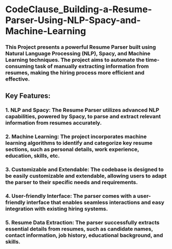 # CodeClause_Building-a-Resume-Parser-Using-NLP-Spacy-and-Machine-Learning

### This Project presents a powerful Resume Parser built using Natural Language Processing (NLP), Spacy, and Machine Learning techniques. The project aims to automate the time-consuming task of manually extracting information from resumes, making the hiring process more efficient and effective.

## Key Features:

### 1. NLP and Spacy: The Resume Parser utilizes advanced NLP capabilities, powered by Spacy, to parse and extract relevant information from resumes accurately.

### 2. Machine Learning: The project incorporates machine learning algorithms to identify and categorize key resume sections, such as personal details, work experience, education, skills, etc.

### 3. Customizable and Extendable: The codebase is designed to be easily customizable and extendable, allowing users to adapt the parser to their specific needs and requirements.

### 4. User-friendly Interface: The parser comes with a user-friendly interface that enables seamless interactions and easy integration with existing hiring systems.

### 5. Resume Data Extraction: The parser successfully extracts essential details from resumes, such as candidate names, contact information, job history, educational background, and skills.
